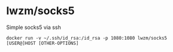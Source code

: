 # lwzm/socks5

Simple socks5 via ssh

```
docker run -v ~/.ssh/id_rsa:/id_rsa -p 1080:1080 lwzm/socks5 [USER@]HOST [OTHER-OPTIONS]
```
